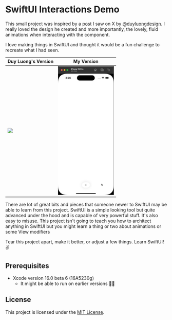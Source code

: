# SwiftUI Interactions Demo

This small project was inspired by a [post](https://x.com/duyluongdesign/status/1820866485151301815) I saw on X by [@duyluongdesign](https://twitter.com/duyluongdesign). I really loved the design he created and more importantly, the lovely, fluid animations when interacting with the component.

I love making things in SwiftUI and thought it would be a fun challenge to recreate what I had seen.

|Duy Luong's Version|My Version|
|-|-|
|<img src="original_demo.gif" height="400"/>|<img src="my_demo.gif" height="400"/>|

There are lot of great bits and pieces that someone newer to SwiftUI may be able to learn from this project. SwiftUI is a simple looking tool but quite advanced under the hood and is capable of very powerful stuff. It's also easy to misuse. This project isn't going to teach you how to architect anything in SwiftUI but you might learn a thing or two about animations or some View modifiers

Tear this project apart, make it better, or adjust a few things. Learn SwiftUI! ✌️

## Prerequisites

- Xcode version 16.0 beta 6 (16A5230g)
  - It might be able to run on earlier versions 🤷‍♂️

## License

This project is licensed under the [MIT License](LICENSE).
